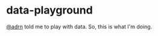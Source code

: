 # data-playground
[@adrn](https://github.com/adrn) told me to play with data. So, this is what I'm doing. 
